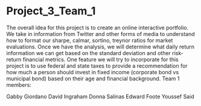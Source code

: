 # Project_3_Team_1
The overall idea for this project is to create an online interactive portfolio. We take in information from Twitter and other forms of media to understand how to format our sharpe, calmar, sortino, treynor ratios for market evaluations. Once we have the analysis, we will determine what daily return information we can get based on the standard deviation and other risk-return financial metrics. One feature we will try to incorporate for this project is to use federal and state taxes to provide a recommendation for how much a person should invest in fixed income (corporate bond vs municipal bond) based on their age and financial background. 
Team 1 members:

Gabby Giordano
David Ingraham
Donna Salinas
Edward Foote
Youssef Said
